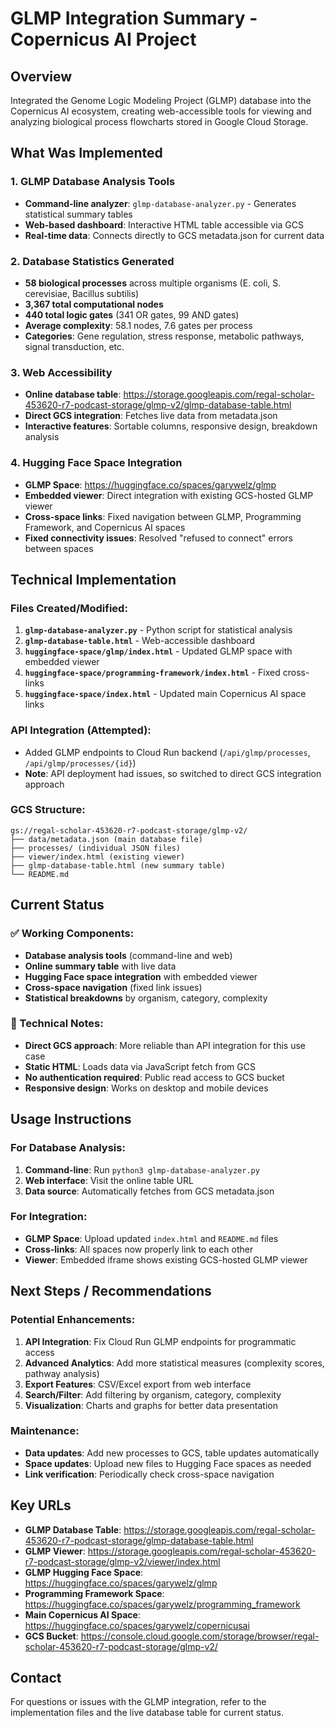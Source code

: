 # GLMP Integration Summary - Copernicus AI Project

## Overview
Integrated the Genome Logic Modeling Project (GLMP) database into the Copernicus AI ecosystem, creating web-accessible tools for viewing and analyzing biological process flowcharts stored in Google Cloud Storage.

## What Was Implemented

### 1. GLMP Database Analysis Tools
- **Command-line analyzer**: `glmp-database-analyzer.py` - Generates statistical summary tables
- **Web-based dashboard**: Interactive HTML table accessible via GCS
- **Real-time data**: Connects directly to GCS metadata.json for current data

### 2. Database Statistics Generated
- **58 biological processes** across multiple organisms (E. coli, S. cerevisiae, Bacillus subtilis)
- **3,367 total computational nodes**
- **440 total logic gates** (341 OR gates, 99 AND gates)
- **Average complexity**: 58.1 nodes, 7.6 gates per process
- **Categories**: Gene regulation, stress response, metabolic pathways, signal transduction, etc.

### 3. Web Accessibility
- **Online database table**: https://storage.googleapis.com/regal-scholar-453620-r7-podcast-storage/glmp-v2/glmp-database-table.html
- **Direct GCS integration**: Fetches live data from metadata.json
- **Interactive features**: Sortable columns, responsive design, breakdown analysis

### 4. Hugging Face Space Integration
- **GLMP Space**: https://huggingface.co/spaces/garywelz/glmp
- **Embedded viewer**: Direct integration with existing GCS-hosted GLMP viewer
- **Cross-space links**: Fixed navigation between GLMP, Programming Framework, and Copernicus AI spaces
- **Fixed connectivity issues**: Resolved "refused to connect" errors between spaces

## Technical Implementation

### Files Created/Modified:
1. **`glmp-database-analyzer.py`** - Python script for statistical analysis
2. **`glmp-database-table.html`** - Web-accessible dashboard
3. **`huggingface-space/glmp/index.html`** - Updated GLMP space with embedded viewer
4. **`huggingface-space/programming-framework/index.html`** - Fixed cross-links
5. **`huggingface-space/index.html`** - Updated main Copernicus AI space links

### API Integration (Attempted):
- Added GLMP endpoints to Cloud Run backend (`/api/glmp/processes`, `/api/glmp/processes/{id}`)
- **Note**: API deployment had issues, so switched to direct GCS integration approach

### GCS Structure:
```
gs://regal-scholar-453620-r7-podcast-storage/glmp-v2/
├── data/metadata.json (main database file)
├── processes/ (individual JSON files)
├── viewer/index.html (existing viewer)
├── glmp-database-table.html (new summary table)
└── README.md
```

## Current Status

### ✅ Working Components:
- **Database analysis tools** (command-line and web)
- **Online summary table** with live data
- **Hugging Face space integration** with embedded viewer
- **Cross-space navigation** (fixed link issues)
- **Statistical breakdowns** by organism, category, complexity

### 🔧 Technical Notes:
- **Direct GCS approach**: More reliable than API integration for this use case
- **Static HTML**: Loads data via JavaScript fetch from GCS
- **No authentication required**: Public read access to GCS bucket
- **Responsive design**: Works on desktop and mobile devices

## Usage Instructions

### For Database Analysis:
1. **Command-line**: Run `python3 glmp-database-analyzer.py`
2. **Web interface**: Visit the online table URL
3. **Data source**: Automatically fetches from GCS metadata.json

### For Integration:
- **GLMP Space**: Upload updated `index.html` and `README.md` files
- **Cross-links**: All spaces now properly link to each other
- **Viewer**: Embedded iframe shows existing GCS-hosted GLMP viewer

## Next Steps / Recommendations

### Potential Enhancements:
1. **API Integration**: Fix Cloud Run GLMP endpoints for programmatic access
2. **Advanced Analytics**: Add more statistical measures (complexity scores, pathway analysis)
3. **Export Features**: CSV/Excel export from web interface
4. **Search/Filter**: Add filtering by organism, category, complexity
5. **Visualization**: Charts and graphs for better data presentation

### Maintenance:
- **Data updates**: Add new processes to GCS, table updates automatically
- **Space updates**: Upload new files to Hugging Face spaces as needed
- **Link verification**: Periodically check cross-space navigation

## Key URLs

- **GLMP Database Table**: https://storage.googleapis.com/regal-scholar-453620-r7-podcast-storage/glmp-database-table.html
- **GLMP Viewer**: https://storage.googleapis.com/regal-scholar-453620-r7-podcast-storage/glmp-v2/viewer/index.html
- **GLMP Hugging Face Space**: https://huggingface.co/spaces/garywelz/glmp
- **Programming Framework Space**: https://huggingface.co/spaces/garywelz/programming_framework
- **Main Copernicus AI Space**: https://huggingface.co/spaces/garywelz/copernicusai
- **GCS Bucket**: https://console.cloud.google.com/storage/browser/regal-scholar-453620-r7-podcast-storage/glmp-v2/

## Contact
For questions or issues with the GLMP integration, refer to the implementation files and the live database table for current status.
